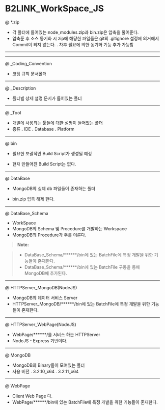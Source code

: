 B2LINK_WorkSpace_JS
===================


@ *.zip
 - 각 폴더에 들어있는 node_modules.zip과 bin.zip은 압축을 풀어준다.
 - 압축푼 후 소스 동기화 시 zip에 해당한 파일들은 git의 .gitignore 설정에 의거해서 Commit이 되지 않는다.
  . 차후 필요에 의한 동기화 기능 추가 가능함

----------


-------------
@ _Coding_Convention
 - 코딩 규칙 문서폴더


-------------
@ _Description
 - 폴더별 상세 설명 문서가 들어있는 폴더


-------------
@ _Tool
 - 개발에 사용되는 툴들에 대한 설명이 들어있는 폴더
 - 종류
  . IDE
  . Database
  . Platform


-------------
@ bin
 - 필요한 포괄적인 Build Script가 생성될 예정

 - 현재 만들어진 Build Script는 없다.


-------------
@ DataBase
 - MongoDB의 실제 db 파일들이 존재하는 폴더

 - bin.zip 압축 해제 한다.


-------------
@ DataBase_Schema
 - WorkSpace
 - MongoDB의 Schema 및 Procedure를 개발하는 Workspace
 - MongoDB의 Procedure가 주를 이룬다.

> **Note:**

> - DataBase_Schema/******/bin에 있는 BatchFile에 특정 개발을 위한 기능들이 존재한다.
> - DataBase_Schema/******/bin에 있는 BatchFile 구동을 통해 MongoDB에 추가된다.


-------------
@ HTTPServer_MongoDB(NodeJS)
 - MongoDB의 데이터 서비스 Server
 - HTTPServer_MongoDB/******/bin에 있는 BatchFile에 특정 개발을 위한 기능들이 존재한다.


-------------
@ HTTPServer_WebPage(NodeJS)
 - WebPage/******/를 서비스 하는 HTTPServer
 - NodeJS - Express 기반이다.


-------------
@ MongoDB
 - MongoDB의 Binary들이 모여있는 폴더
 - 사용 버전
  . 3.2.10_x64
  . 3.2.11_x64


-------------
@ WebPage
 - Client Web Page 다.
 - WebPage/******/bin에 있는 BatchFile에 특정 개발을 위한 기능들이 존재한다.